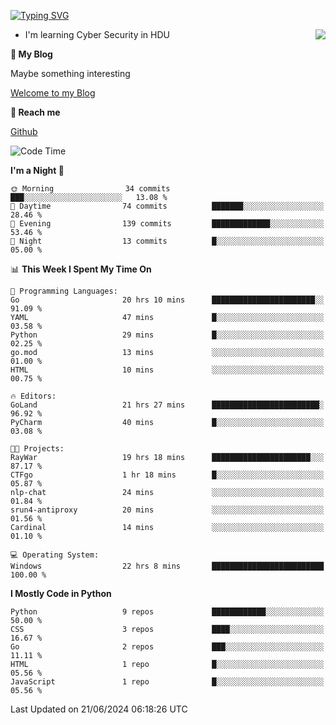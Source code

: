 [![Typing SVG](https://readme-typing-svg.herokuapp.com?font=Fira+Code&pause=1000&random=false&width=450&height=60&lines=Hello+%F0%9F%91%8B%F0%9F%8F%BB;I'm+JBNRZ)](https://git.io/typing-svg)

<a href="#">
  <img align="right" src="https://github-readme-stats.vercel.app/api?username=JBNRZ&show_icons=true&bg_color=15,f2f7fd,E0EAFC" />
</a>

- I'm learning Cyber Security in HDU

 **🌱 My Blog**

Maybe something interesting

[Welcome to my Blog](https://jbnrz.com.cn/)

 **💬 Reach me** 

[Github](https://github.com/JBNRZ)


<!--START_SECTION:waka-->
![Code Time](http://img.shields.io/badge/Code%20Time-556%20hrs-blue)

**I'm a Night 🦉** 

```text
🌞 Morning                34 commits          ███░░░░░░░░░░░░░░░░░░░░░░   13.08 % 
🌆 Daytime                74 commits          ███████░░░░░░░░░░░░░░░░░░   28.46 % 
🌃 Evening                139 commits         █████████████░░░░░░░░░░░░   53.46 % 
🌙 Night                  13 commits          █░░░░░░░░░░░░░░░░░░░░░░░░   05.00 % 
```


📊 **This Week I Spent My Time On** 

```text
💬 Programming Languages: 
Go                       20 hrs 10 mins      ███████████████████████░░   91.09 % 
YAML                     47 mins             █░░░░░░░░░░░░░░░░░░░░░░░░   03.58 % 
Python                   29 mins             █░░░░░░░░░░░░░░░░░░░░░░░░   02.25 % 
go.mod                   13 mins             ░░░░░░░░░░░░░░░░░░░░░░░░░   01.00 % 
HTML                     10 mins             ░░░░░░░░░░░░░░░░░░░░░░░░░   00.75 % 

🔥 Editors: 
GoLand                   21 hrs 27 mins      ████████████████████████░   96.92 % 
PyCharm                  40 mins             █░░░░░░░░░░░░░░░░░░░░░░░░   03.08 % 

🐱‍💻 Projects: 
RayWar                   19 hrs 18 mins      ██████████████████████░░░   87.17 % 
CTFgo                    1 hr 18 mins        █░░░░░░░░░░░░░░░░░░░░░░░░   05.87 % 
nlp-chat                 24 mins             ░░░░░░░░░░░░░░░░░░░░░░░░░   01.84 % 
srun4-antiproxy          20 mins             ░░░░░░░░░░░░░░░░░░░░░░░░░   01.56 % 
Cardinal                 14 mins             ░░░░░░░░░░░░░░░░░░░░░░░░░   01.10 % 

💻 Operating System: 
Windows                  22 hrs 8 mins       █████████████████████████   100.00 % 
```

**I Mostly Code in Python** 

```text
Python                   9 repos             ████████████░░░░░░░░░░░░░   50.00 % 
CSS                      3 repos             ████░░░░░░░░░░░░░░░░░░░░░   16.67 % 
Go                       2 repos             ███░░░░░░░░░░░░░░░░░░░░░░   11.11 % 
HTML                     1 repo              █░░░░░░░░░░░░░░░░░░░░░░░░   05.56 % 
JavaScript               1 repo              █░░░░░░░░░░░░░░░░░░░░░░░░   05.56 % 
```




 Last Updated on 21/06/2024 06:18:26 UTC
<!--END_SECTION:waka-->
